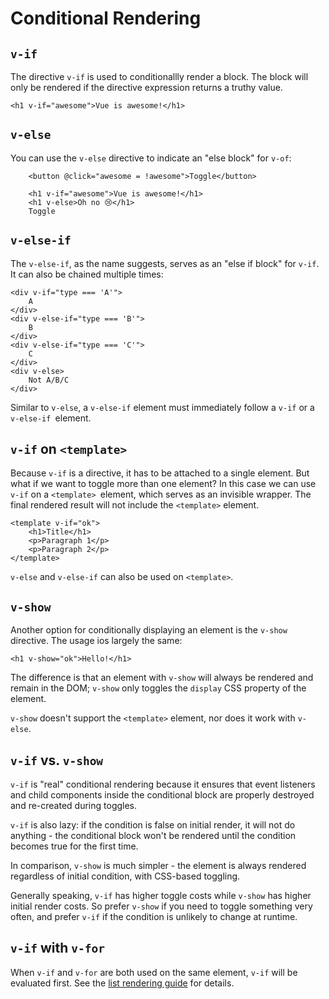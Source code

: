 # Conditional Rendering

## `v-if`

The directive `v-if` is used to conditionallly render a block. The block will only be rendered if the directive expression returns a truthy value.

    <h1 v-if="awesome">Vue is awesome!</h1>

## `v-else`

You can use the `v-else` directive to indicate an "else block" for `v-of`:

        <button @click="awesome = !awesome">Toggle</button>

        <h1 v-if="awesome">Vue is awesome!</h1>
        <h1 v-else>Oh no 😢</h1>
        Toggle


## `v-else-if`

The `v-else-if`, as the name suggests, serves as an "else if block" for `v-if`. It can also be chained multiple times:

    <div v-if="type === 'A'">
        A
    </div>
    <div v-else-if="type === 'B'">
        B
    </div>
    <div v-else-if="type === 'C'">
        C
    </div>
    <div v-else>
        Not A/B/C
    </div>

Similar to `v-else`, a `v-else-if` element must immediately follow a `v-if` or a `v-else-if `element.

## `v-if` on `<template>`

Because `v-if` is a directive, it has to be attached to a single element. But what if we want to toggle more than one element? In this case we can use `v-if` on a `<template> `element, which serves as an invisible wrapper. The final rendered result will not include the `<template>` element.

    <template v-if="ok">
        <h1>Title</h1>
        <p>Paragraph 1</p>
        <p>Paragraph 2</p>
    </template>

`v-else` and `v-else-if` can also be used on `<template>`.

## `v-show`

Another option for conditionally displaying an element is the `v-show` directive. The usage ios largely the same:

    <h1 v-show="ok">Hello!</h1>

The difference is that an element with `v-show` will always be rendered and remain in the DOM; `v-show` only toggles the `display` CSS property of the element.

`v-show` doesn't support the `<template>` element, nor does it work with `v-else`.

## `v-if` vs. `v-show`

`v-if` is "real" conditional rendering because it ensures that event listeners and child components inside the conditional block are properly destroyed and re-created during toggles.

`v-if` is also lazy: if the condition is false on initial render, it will not do anything - the conditional block won't be rendered until the condition becomes true for the first time.

In comparison, `v-show` is much simpler - the element is always rendered regardless of initial condition, with CSS-based toggling.

Generally speaking, `v-if` has higher toggle costs while `v-show` has higher initial render costs. So prefer `v-show` if you need to toggle something very often, and prefer `v-if` if the condition is unlikely to change at runtime.

## `v-if` with `v-for`

When `v-if` and `v-for` are both used on the same element, `v-if` will be evaluated first. See the [list rendering guide](https://vuejs.org/guide/essentials/list.html#v-for-with-v-if) for details.